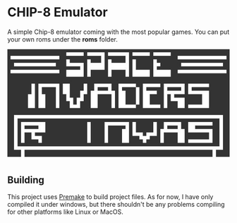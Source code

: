 # CHIP-8 Emulator

A simple Chip-8 emulator coming with the most popular games. You can put your own roms under the __roms__ folder.

![Screenshot](screenshots/0.jpg)

## Building

This project uses [Premake](https://premake.github.io/) to build project files. As for now, I have only compiled it under windows, but there shouldn't be any problems compiling for other platforms like Linux or MacOS.